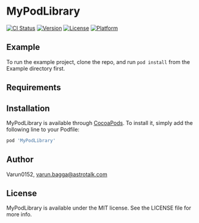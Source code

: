 # MyPodLibrary

[![CI Status](https://img.shields.io/travis/Varun0152/MyPodLibrary.svg?style=flat)](https://travis-ci.org/Varun0152/MyPodLibrary)
[![Version](https://img.shields.io/cocoapods/v/MyPodLibrary.svg?style=flat)](https://cocoapods.org/pods/MyPodLibrary)
[![License](https://img.shields.io/cocoapods/l/MyPodLibrary.svg?style=flat)](https://cocoapods.org/pods/MyPodLibrary)
[![Platform](https://img.shields.io/cocoapods/p/MyPodLibrary.svg?style=flat)](https://cocoapods.org/pods/MyPodLibrary)

## Example

To run the example project, clone the repo, and run `pod install` from the Example directory first.

## Requirements

## Installation

MyPodLibrary is available through [CocoaPods](https://cocoapods.org). To install
it, simply add the following line to your Podfile:

```ruby
pod 'MyPodLibrary'
```

## Author

Varun0152, varun.bagga@astrotalk.com

## License

MyPodLibrary is available under the MIT license. See the LICENSE file for more info.
